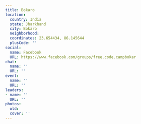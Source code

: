 ```yaml
---
title: Bokaro
location:
  country: India
  state: Jharkhand
  city: Bokaro
  neighborhood: 
  coordinates: 23.654434, 86.145644
  plusCode: ''
social:
  name: Facebook
  URL: https://www.facebook.com/groups/free.code.campbokar
chat:
  name: ''
  URL: ''
event:
  name: ''
  URL: ''
leaders:
- name: ''
  URL: ''
photos:
  old: 
  cover: ''
---
```

